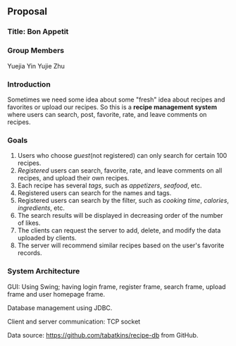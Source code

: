 ## Proposal

### Title: Bon Appetit

### **Group Members**

Yuejia Yin Yujie Zhu       

### **Introduction**

Sometimes we need some idea about some "fresh" idea about recipes and favorites or upload our recipes. So this is a **recipe management system** where users can search, post, favorite, rate, and leave comments on recipes.

### **Goals**

1. Users who choose *guest*(not registered) can only search for certain 100 recipes.
2. *Registered* users can search, favorite, rate, and leave comments on all recipes, and upload their own recipes.
3. Each recipe has several *tags*, such as *appetizers*, *seafood*, etc. 
4. Registered users can search for the names and tags.
5. Registered users can search by the filter, such as *cooking time*, *calories*, *ingredients*, etc.
6. The search results will be displayed in decreasing order of the number of likes.
7. The clients can request the server to add, delete, and modify the data uploaded by clients.
8. The server will recommend similar recipes based on the user's favorite records.

### System Architecture

GUI: Using Swing; having login frame, register frame, search frame, upload frame and user homepage frame.

Database management using JDBC.

Client and server communication: TCP socket

Data source: https://github.com/tabatkins/recipe-db from GitHub.

